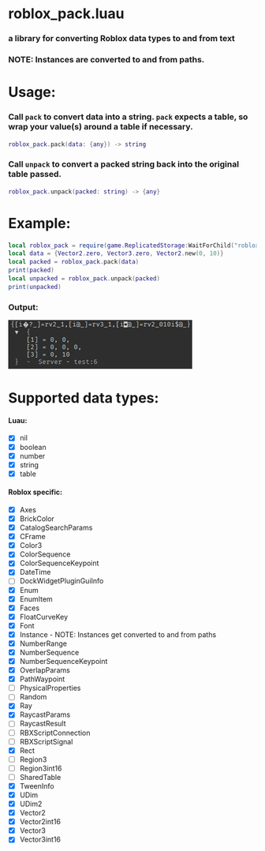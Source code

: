 # roblox_pack.luau
### a library for converting Roblox data types to and from text

### NOTE: Instances are converted to and from paths.
# Usage:
### Call `pack` to convert data into a string. `pack` expects a table, so wrap your value(s) around a table if necessary.
```lua
roblox_pack.pack(data: {any}) -> string
```
### Call `unpack` to convert a packed string back into the original table passed.
```lua
roblox_pack.unpack(packed: string) -> {any}
```

# Example:
```lua
local roblox_pack = require(game.ReplicatedStorage:WaitForChild("roblox_pack"))
local data = {Vector2.zero, Vector3.zero, Vector2.new(0, 10)}
local packed = roblox_pack.pack(data)
print(packed)
local unpacked = roblox_pack.unpack(packed)
print(unpacked)
```
### Output:
![example output](assets/example_output.png)

# Supported data types:
#### Luau:
- [x] nil
- [x] boolean
- [x] number
- [x] string
- [x] table

#### Roblox specific:
- [x] Axes
- [x] BrickColor
- [x] CatalogSearchParams
- [x] CFrame
- [x] Color3
- [x] ColorSequence
- [x] ColorSequenceKeypoint
- [x] DateTime
- [ ] DockWidgetPluginGuiInfo
- [x] Enum
- [x] EnumItem
- [x] Faces
- [x] FloatCurveKey
- [x] Font
- [x] Instance - NOTE: Instances get converted to and from paths
- [x] NumberRange
- [x] NumberSequence
- [x] NumberSequenceKeypoint
- [x] OverlapParams
- [x] PathWaypoint
- [ ] PhysicalProperties
- [ ] Random
- [x] Ray
- [x] RaycastParams
- [ ] RaycastResult
- [ ] RBXScriptConnection
- [ ] RBXScriptSignal
- [x] Rect
- [ ] Region3
- [ ] Region3int16
- [ ] SharedTable
- [x] TweenInfo
- [x] UDim
- [x] UDim2
- [x] Vector2
- [x] Vector2int16
- [x] Vector3
- [x] Vector3int16